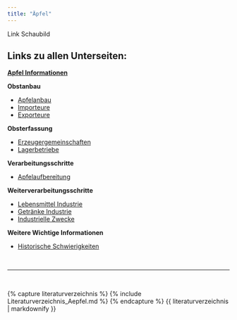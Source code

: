 ```yaml
---
title: "Äpfel"
---
```


Link Schaubild 

## Links zu allen Unterseiten:

[**Apfel Informationen**](Aepfel-Informationen.html)

**Obstanbau**

- [Apfelanbau](Obstanbau/Apfelanbau.html)
- [Importeure](Obstanbau/Importeure.html)
- [Exporteure](Obstanbau/Exporteure.html)

**Obsterfassung**

- [Erzeugergemeinschaften](Obsterfassung/Erzeugergemeinschaften.html)
- [Lagerbetriebe](Obsterfassung/Lagerbetriebe.html)

**Verarbeitungsschritte**

- [Apfelaufbereitung](Verarbeitungsschritte/Apfelaufbereitung.html)

**Weiterverarbeitungsschritte**

- [Lebensmittel Industrie](Weiterverarbeitungsschritte/Lebensmittel-Industrie.html)
- [Getränke Industrie](Weiterverarbeitungsschritte/Getraenke-Industrie.html)
- [Industrielle Zwecke](Weiterverarbeitungsschritte/Industrielle-Zwecke.html)

**Weitere Wichtige Informationen**

- [Historische Schwierigkeiten](Historische-Schwierigkeiten.html)
 

<br>

---

<br> 

{% capture literaturverzeichnis %} 
{% include Literaturverzeichnis_Aepfel.md %} 
{% endcapture %} 
{{ literaturverzeichnis | markdownify }}
